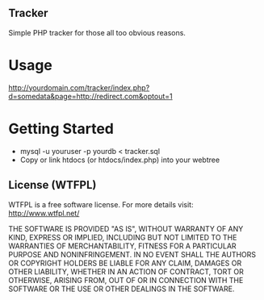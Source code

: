 ## Tracker

Simple PHP tracker for those all too obvious reasons.

# Usage

http://yourdomain.com/tracker/index.php?d=somedata&page=http://redirect.com&optout=1

# Getting Started

* mysql -u youruser -p yourdb < tracker.sql
* Copy or link htdocs (or htdocs/index.php) into your webtree

## License (WTFPL)

WTFPL is a free software license. For more details visit: http://www.wtfpl.net/

THE SOFTWARE IS PROVIDED "AS IS", WITHOUT WARRANTY OF ANY KIND, EXPRESS OR
IMPLIED, INCLUDING BUT NOT LIMITED TO THE WARRANTIES OF MERCHANTABILITY,
FITNESS FOR A PARTICULAR PURPOSE AND NONINFRINGEMENT. IN NO EVENT SHALL THE
AUTHORS OR COPYRIGHT HOLDERS BE LIABLE FOR ANY CLAIM, DAMAGES OR OTHER
LIABILITY, WHETHER IN AN ACTION OF CONTRACT, TORT OR OTHERWISE, ARISING FROM,
OUT OF OR IN CONNECTION WITH THE SOFTWARE OR THE USE OR OTHER DEALINGS IN
THE SOFTWARE.

